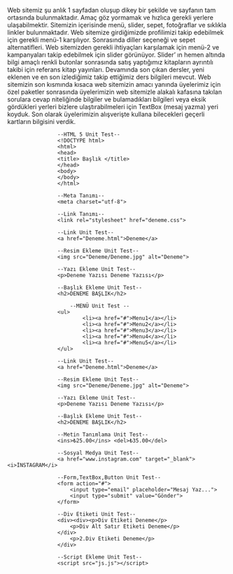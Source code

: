 Web sitemiz şu anlık 1 sayfadan oluşup dikey bir şekilde ve sayfanın tam ortasında bulunmaktadır. Amaç göz yormamak ve hızlıca gerekli yerlere ulaşabilmektir. Sitemizin içerisinde menü, slider, sepet, fotoğraflar ve sıklıkla linkler bulunmaktadır.
Web sitemize girdiğimizde profilimizi takip edebilmek için gerekli menü-1 karşılıyor. Sonrasında diller seçeneği ve sepet alternatifleri. Web sitemizden gerekli ihtiyaçları karşılamak için menü-2 ve kampanyaları takip edebilmek için slider görünüyor. Slider’ ın hemen altında bilgi amaçlı renkli butonlar sonrasında satış yaptığımız kitapların ayrıntılı takibi için referans kitap yayınları. Devamında son çıkan dersler, yeni eklenen ve en son izlediğimiz takip ettiğimiz ders bilgileri mevcut. Web sitemizin son kısmında kısaca web sitemizin amacı yanında üyelerimiz için özel paketler sonrasında üyelerimizin web sitemizle alakalı kafasına takılan sorulara cevap niteliğinde bilgiler ve bulamadıkları bilgileri veya eksik gördükleri yerleri bizlere ulaştırabilmeleri için TextBox (mesaj yazma) yeri koyduk. Son olarak üyelerimizin alışverişte kullana bilecekleri geçerli kartların bilgisini verdik.


					--HTML 5 Unit Test--
					<!DOCTYPE html>
					<html>
					<head>
					<title> Başlık </title>
					</head>
					<body>
					</body>
					</html>

					--Meta Tanımı--
					<meta charset="utf-8">

					--Link Tanımı--
					<link rel="stylesheet" href="deneme.css">

					--Link Unit Test--
					<a href="Deneme.html">Deneme</a>

					--Resim Ekleme Unit Test--
					<img src="Deneme/Deneme.jpg" alt="Deneme">

					--Yazı Ekleme Unit Test--
					<p>Deneme Yazısı Deneme Yazısı</p>

					--Başlık Ekleme Unit Test--
					<h2>DENEME BAŞLIK</h2>

						--MENÜ Unit Test --
					<ul>
                            <li><a href="#">Menu1</a></li>
                            <li><a href="#">Menu2</a></li>
                            <li><a href="#">Menu3</a></li>
                            <li><a href="#">Menu4</a></li>
                            <li><a href="#">Menu5</a></li>
					</ul>

					--Link Unit Test--
					<a href="Deneme.html">Deneme</a>

					--Resim Ekleme Unit Test--
					<img src="Deneme/Deneme.jpg" alt="Deneme">

					--Yazı Ekleme Unit Test--
					<p>Deneme Yazısı Deneme Yazısı</p>

					--Başlık Ekleme Unit Test--
					<h2>DENEME BAŞLIK</h2>

					--Metin Tanımlama Unit Test--
					<ins>₺25.00</ins> <del>₺35.00</del>

					--Sosyal Medya Unit Test--
					<a href="www.instagram.com" target="_blank"><i>İNSTAGRAM</i>

					--Form,TextBox,Button Unit Test--
					<form action="#">
                        <input type="email" placeholder="Mesaj Yaz...">
                        <input type="submit" value="Gönder">
                    </form>

					--Div Etiketi Unit Test--
					<div><div><p>Div Etiketi Deneme</p>
						<p>Div Alt Satır Etiketi Deneme</p>
					</div>
						<p>2.Div Etiketi Deneme</p>
					</div>

					--Script Ekleme Unit Test--
					<script src="js.js"></script>
